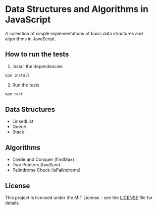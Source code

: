 # Data Structures and Algorithms in JavaScript

A collection of simple implementations of basic data structures and algorithms in JavaScript.

## How to run the tests

1. Install the dependencies

```bash
npm install
```

2. Run the tests

```bash
npm test
```

## Data Structures

- LinkedList
- Queue
- Stack

## Algorithms

- Divide and Conquer (findMax)
- Two Pointers (twoSum)
- Palindrome Check (isPalindrome)

## License

This project is licensed under the MIT License - see the [LICENSE](LICENSE) file for details.

